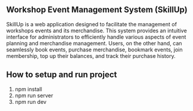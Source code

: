 ## Workshop Event Management System (SkillUp)
SkillUp is a web application designed to facilitate the management of workshops events and its merchandise. This system provides an intuitive interface for administrators to efficiently handle various aspects of event planning and merchandise management. Users, on the other hand, can seamlessly book events, purchase merchandise, bookmark events, join membership, top up their balances, and track their purchase history.

## How to setup and run project
1. npm install
2. npm run server
3. npm run dev
